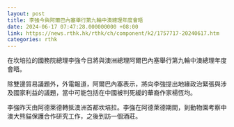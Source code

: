 ```yaml
---
layout: post
title: 李強今與阿爾巴內塞舉行第九輪中澳總理年度會晤
date: 2024-06-17 07:47:28.000000000 +08:00
link: https://news.rthk.hk/rthk/ch/component/k2/1757717-20240617.htm
categories: rthk
---
```


在坎培拉的國務院總理李強今日將與澳洲總理阿爾巴內塞舉行第九輪中澳總理年度會晤。

除雙邊貿易議題外，外電報道，阿爾巴內塞表示，將向李強提出地緣政治緊張與涉及國家利益的議題，當中可能包括在中國被判死緩的華裔作家楊恆均。

李強昨天由阿德萊德轉抵澳洲首都坎培拉。李強在阿德萊德期間，到動物園考察中澳大熊貓保護合作研究工作，之後到訪一個酒莊。
